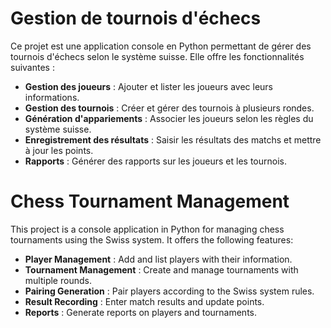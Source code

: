 # Gestion de tournois d'échecs

Ce projet est une application console en Python permettant de gérer des tournois d'échecs selon le système suisse. Elle offre les fonctionnalités suivantes :
- **Gestion des joueurs** : Ajouter et lister les joueurs avec leurs informations.
- **Gestion des tournois** : Créer et gérer des tournois à plusieurs rondes.
- **Génération d'appariements** : Associer les joueurs selon les règles du système suisse.
- **Enregistrement des résultats** : Saisir les résultats des matchs et mettre à jour les points.
- **Rapports** : Générer des rapports sur les joueurs et les tournois.


# Chess Tournament Management

This project is a console application in Python for managing chess tournaments using the Swiss system. It offers the following features:
- **Player Management** : Add and list players with their information.
- **Tournament Management** : Create and manage tournaments with multiple rounds.
- **Pairing Generation** : Pair players according to the Swiss system rules.
- **Result Recording** : Enter match results and update points.
- **Reports** : Generate reports on players and tournaments.